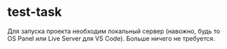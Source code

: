 # test-task

Для запуска проекта необходим локальный сервер (навожно, будь то  OS Panel или Live Server для VS Code). Больше ничего не требуется.